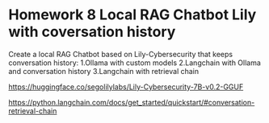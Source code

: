# Homework 8 Local RAG Chatbot Lily with coversation history

Create a local RAG Chatbot based on Lily-Cybersecurity that keeps conversation history:
1.Ollama with custom models
2.Langchain with Ollama and conversation history
3.Langchain with retrieval chain

https://huggingface.co/segolilylabs/Lily-Cybersecurity-7B-v0.2-GGUF

https://python.langchain.com/docs/get_started/quickstart/#conversation-retrieval-chain
